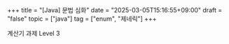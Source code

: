 +++
title = "[Java] 문법 심화"
date = "2025-03-05T15:16:55+09:00"
draft = "false"
topic = ["java"]
tag = ["enum", "제네릭"]
+++

계산기 과제 Level 3